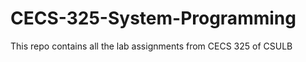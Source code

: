 # CECS-325-System-Programming
  This repo contains all the lab assignments from CECS 325 of CSULB
 
